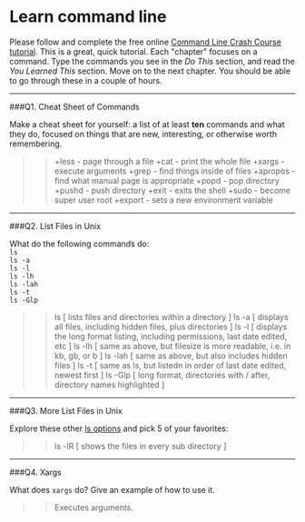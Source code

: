 # Learn command line

Please follow and complete the free online [Command Line Crash Course
tutorial](http://cli.learncodethehardway.org/book/). This is a great,
quick tutorial. Each "chapter" focuses on a command. Type the commands
you see in the _Do This_ section, and read the _You Learned This_
section. Move on to the next chapter. You should be able to go through
these in a couple of hours.

---

###Q1.  Cheat Sheet of Commands  

Make a cheat sheet for yourself: a list of at least **ten** commands and what they do, focused on things that are new, interesting, or otherwise worth remembering.

> > +less - page through a file
> > +cat - print the whole file
> > +xargs - execute arguments
> > +grep - find things inside of files
> > +apropos - find what manual page is appropriate
> > +popd - pop directory
> > +pushd - push directory
> > +exit - exits the shell
> > +sudo - become super user root
> > +export - sets a new environment variable

---

###Q2.  List Files in Unix   

What do the following commands do:  
`ls`  
`ls -a`  
`ls -l`  
`ls -lh`  
`ls -lah`  
`ls -t`  
`ls -Glp`  

> > ls [ lists files and directories within a directory ]
> > ls -a [ displays all files, including hidden files, plus directories ] 
> > ls -l [ displays the long format listing, including permissions, last date edited, etc ]
> > ls -lh [ same as above, but filesize is more readable, i.e. in kb, gb, or b ]
> > ls -lah [ same as above, but also includes hidden files ]
> > ls -t [ same as ls, but listedn in order of last date edited, newest first ]
> > ls -Glp [ long format, directories with / after, directory names highlighted ]


---

###Q3.  More List Files in Unix  

Explore these other [ls options](http://www.techonthenet.com/unix/basic/ls.php) and pick 5 of your favorites:

> > ls -lR [ shows the files in every sub directory ] 
> >
> >
> >
> >


---

###Q4.  Xargs   

What does `xargs` do? Give an example of how to use it.

> > Executes arguments. 

 

